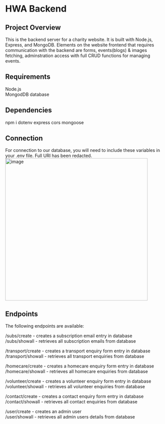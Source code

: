 # HWA Backend

## Project Overview
This is the backend server for a charity website. It is built with Node.js, Express, and MongoDB. Elements on the website frontend that requires communication with the backend are forms, events(blogs) & images fetching, adminstration access with full CRUD functions for managing events.

## Requirements
Node.js
</br>
MongodDB database

## Dependencies
npm i dotenv express cors mongoose

## Connection
For connection to our database, you will need to include these variables in your .env file. Full URI has been redacted.
</br>
<img width="451" alt="image" src="https://user-images.githubusercontent.com/118168304/219410560-0b9e9c1d-08a5-497a-b3bf-a7849d77bd0e.png">

## Endpoints

The following endpoints are available:

/subs/create - creates a subscription email entry in database
</br>
/subs/showall - retrieves all subscription emails from database

/transport/create - creates a transport enquiry form entry in database
</br>
/transport/showall - retrieves all transport enquiries from database

/homecare/create - creates a homecare enquiry form entry in database
</br>
/homecare/showall - retrieves all homecare enquiries from database

/volunteer/create - creates a volunteer enquiry form entry in database
</br>
/volunteer/showall - retrieves all volunteer enquiries from database
 
/contact/create - creates a contact enquiry form entry in database
</br>
/contact/showall - retrieves all contact enquiries from database

/user/create - creates an admin user 
</br>
/user/showall - retrieves all admin users details from database


